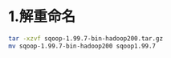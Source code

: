 # 1.解重命名

```bash
tar -xzvf sqoop-1.99.7-bin-hadoop200.tar.gz
mv sqoop-1.99.7-bin-hadoop200 sqoop1.99.7
```
